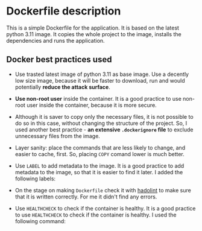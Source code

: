 # Dockerfile description

This is a simple Dockerfile for the application. It is based on the latest python 3.11 image. It copies the whole project to the image, installs the dependencies and runs the application.

## Docker best practices used

- Use trasted latest image of python 3.11 as base image. Use a decently low size image, because it will be faster to download, run and would potentially **reduce the attack surface**.

- **Use non-root user** inside the container. It is a good practice to use non-root user inside the container, because it is more secure.

- Although it is saver to copy only the necessary files, it is not possible to do so in this case, without changing the structure of the project. So, I used another best practice - **an extensive `.dockerignore` file** to exclude unnecessary files from the image.

- Layer sanity: place the commands that are less likely to change, and easier to cache, first. So, placing `COPY` comand lower is much better.

- Use `LABEL` to add metadata to the image. It is a good practice to add metadata to the image, so that it is easier to find it later. I added the following labels:

- On the stage on making `Dockerfile` check it with [hadolint](https://github.com/hadolint/hadolint) to make sure that it is written correctly. For me it didn't find any errors.

- Use `HEALTHCHECK` to check if the container is healthy. It is a good practice to use `HEALTHCHECK` to check if the container is healthy. I used the following command:
